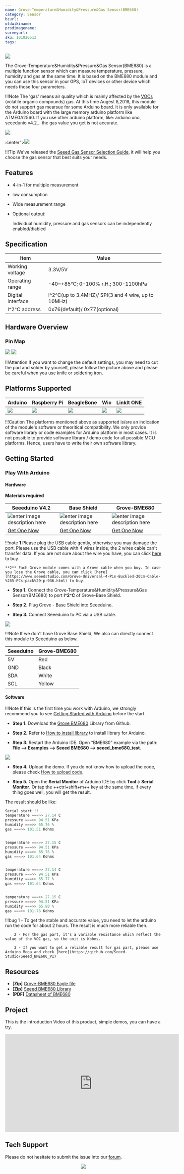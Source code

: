 ```yaml
---
name: Grove-Temperature&Humidity&Pressure&Gas Sensor(BME680)
category: Sensor
bzurl: 
oldwikiname: 
prodimagename:
surveyurl: 
sku: 101020513
tags: 
---
```



![](https://github.com/SeeedDocument/Grove-Temperature-Humidity-Pressure-Gas-Sensor_BME680/raw/master/img/main.jpg)



The Grove-Temperature&Humidity&Pressure&Gas Sensor(BME680) is a multiple function sensor which can measure temperature, pressure, humidity and gas at the same time. It is based on the BME680 module and you can use this sensor in your GPS, IoT devices or other device which needs those four parameters.


!!!Note
        The 'gas' means air quality which is mainly affected by the [VOCs](https://en.wikipedia.org/wiki/Volatile_organic_compound) (volatile organic compounds) gas.  At this time Augest 8,2018, this module do not support gas mearsue for some Arduino board. It is only available for the Arduino board with the large memory arduino platform like ATMEGA2560. If you use other arduino platform, like: arduino uno, seeedunio v4.2... the gas value you get is not accurate.



<p style="<br /><p style="text-align:center"><a href="https://www.seeedstudio.com/act-4.html" target="_blank"><img src="https://github.com/SeeedDocument/Wiki_Banner/raw/master/new_product.jpg" /></a></p>:center"><a href="https://www.seeedstudio.com/Grove-Temperature%2C-Humidity%2C-Pressure-and-Gas-Sensor-(BME680)-p-3109.html" target="_blank"><img src="https://github.com/SeeedDocument/wiki_english/raw/master/docs/images/300px-Get_One_Now_Banner-ragular.png" /></a></p>


!!!Tip
    We've released the [Seeed Gas Sensor Selection Guide](http://wiki.seeedstudio.com/Seeed_Gas_Sensor_Selection_Guide/), it will help you choose the gas sensor that best suits your needs.

## Features

- 4-in-1 for multiple measurement
- low consumption
- Wide measurement range
- Optional output: 
    
    Individual humidity, pressure and gas sensors can be independently enabled/diabled





## Specification

|Item|Value|
|---|---|
|Working voltage|3.3V/5V|
|Operating range|-40~+85℃; 0-100% r.H.; 300-1100hPa|
|Digital interface|I^2^C(up to 3.4MHZ)/ SPI(3 and 4 wire, up to 10MHz)|
|I^2^C address|0x76(default)/ 0x77(optional)|







## Hardware Overview


### Pin Map

![](https://github.com/SeeedDocument/Grove-Temperature-Humidity-Pressure-Gas-Sensor_BME680/raw/master/img/pin_map.jpg)
![](https://github.com/SeeedDocument/Grove-Temperature-Humidity-Pressure-Gas-Sensor_BME680/raw/master/img/pin_map_back.jpg)



!!!Attention
        If you want to change the default settings, you may need to cut the pad and solder by yourself, please follow the picture above and please be careful when you use knife or soldering iron. 



## Platforms Supported


| Arduino                                                                                             | Raspberry Pi                                                                                             | BeagleBone                                                                                      | Wio                                                                                               | LinkIt ONE                                                                                         |
|-----------------------------------------------------------------------------------------------------|----------------------------------------------------------------------------------------------------------|-------------------------------------------------------------------------------------------------|---------------------------------------------------------------------------------------------------|----------------------------------------------------------------------------------------------------|
| ![](https://raw.githubusercontent.com/SeeedDocument/wiki_english/master/docs/images/arduino_logo.jpg) | ![](https://raw.githubusercontent.com/SeeedDocument/wiki_english/master/docs/images/raspberry_pi_logo_n.jpg) | ![](https://raw.githubusercontent.com/SeeedDocument/wiki_english/master/docs/images/bbg_logo_n.jpg) | ![](https://raw.githubusercontent.com/SeeedDocument/wiki_english/master/docs/images/wio_logo_n.jpg) | ![](https://raw.githubusercontent.com/SeeedDocument/wiki_english/master/docs/images/linkit_logo_n.jpg) |

!!!Caution
    The platforms mentioned above as supported is/are an indication of the module's software or theoritical compatibility. We only provide software library or code examples for Arduino platform in most cases. It is not possible to provide software library / demo code for all possible MCU platforms. Hence, users have to write their own software library.




## Getting Started


### Play With Arduino

#### Hardware

**Materials required**

| Seeeduino V4.2 | Base Shield| Grove-BME680 |
|--------------|-------------|-----------------|
|![enter image description here](https://raw.githubusercontent.com/SeeedDocument/Grove_Light_Sensor/master/images/gs_1.jpg)|![enter image description here](https://raw.githubusercontent.com/SeeedDocument/Grove_Light_Sensor/master/images/gs_4.jpg)|![enter image description here](https://github.com/SeeedDocument/Grove-Temperature-Humidity-Pressure-Gas-Sensor_BME680/raw/master/img/thumbnail.jpg)|
|<a href="http://www.seeedstudio.com/Seeeduino-V4.2-p-2517.html" target="_blank">Get One Now</a>|<a href="https://www.seeedstudio.com/Base-Shield-V2-p-1378.html" target="_blank">Get One Now</a>|<a href="https://www.seeedstudio.com/Grove-Temperature%2C-Humidity%2C-Pressure-and-Gas-Sensor-(BME680)-p-3109.html" target="_blank">Get One Now</a>|


!!!note
    **1** Please plug the USB cable gently, otherwise you may damage the port. Please use the USB cable with 4 wires inside, the 2 wires cable can't transfer data. If you are not sure about the wire you have, you can click [here](https://www.seeedstudio.com/Micro-USB-Cable-48cm-p-1475.html) to buy
    
    **2** Each Grove module comes with a Grove cable when you buy. In case you lose the Grove cable, you can click [here](https://www.seeedstudio.com/Grove-Universal-4-Pin-Buckled-20cm-Cable-%285-PCs-pack%29-p-936.html) to buy.



- **Step 1.** Connect the Grove-Temperature&Humidity&Pressure&Gas Sensor(BME680) to port **I^2^C** of Grove-Base Shield.

- **Step 2.** Plug Grove - Base Shield into Seeeduino.

- **Step 3.** Connect Seeeduino to PC via a USB cable.


![](https://github.com/SeeedDocument/Grove-Temperature-Humidity-Pressure-Gas-Sensor_BME680/raw/master/img/7.jpg)


!!!Note
        If we don't have Grove Base Shield, We also can directly connect this module to Seeeduino as below.


| Seeeduino     |  Grove-BME680           |
|---------------|-------------------------|
| 5V            | Red                     |
| GND           | Black                   |
| SDA           | White                   |
| SCL           | Yellow                  |




#### Software

!!!Note
        If this is the first time you work with Arduino, we strongly recommend you to see [Getting Started with Arduino](http://wiki.seeedstudio.com/Getting_Started_with_Arduino/) before the start.




- **Step 1.** Download the [Grove BME680](https://github.com/Seeed-Studio/Seeed_BME680) Library from Github.

- **Step 2.** Refer to [How to install library](http://wiki.seeedstudio.com/How_to_install_Arduino_Library) to install library for Arduino.

- **Step 3.** Restart the Arduino IDE. Open “BME680” example via the path: **File --> Examples --> Seeed BME680 --> seeed_bme680_test**. 


![](https://github.com/SeeedDocument/Grove-Temperature-Humidity-Pressure-Gas-Sensor_BME680/raw/master/img/demo_path.jpg)

- **Step 4.** Upload the demo. If you do not know how to upload the code, please check [How to upload code](http://wiki.seeedstudio.com/Upload_Code/).

- **Step 5.** Open the **Serial Monitor** of Arduino IDE by click **Tool-> Serial Monitor**. Or tap the ++ctrl+shift+m++ key at the same time. if every thing goes well, you will get the result.


The result should be like:


```c
Serial start!!!
temperature ===>> 27.14 C
pressure ===>> 94.51 KPa
humidity ===>> 65.76 %
gas ===>> 101.51 Kohms


temperature ===>> 27.15 C
pressure ===>> 94.51 KPa
humidity ===>> 65.76 %
gas ===>> 101.64 Kohms


temperature ===>> 27.14 C
pressure ===>> 94.51 KPa
humidity ===>> 65.77 %
gas ===>> 101.64 Kohms


temperature ===>> 27.15 C
pressure ===>> 94.51 KPa
humidity ===>> 65.80 %
gas ===>> 101.76 Kohms

```


!!!bug
        1 - To get the stable and accurate value, you need to let the arduino run the code for about 2 hours. The result is much more reliable then. 
        
        2 - For the gas part, it's a variable resistance which reflect the value of the VOC gas, so the unit is Kohms. 
        
        3 - If you want to get a reliable result for gas part, please use Arduino Mega and check [here](https://github.com/Seeed-Studio/Seeed_BME680_V1)


## Resources

- **[Zip]** [Grove-BME680 Eagle file](https://github.com/SeeedDocument/Grove-Temperature-Humidity-Pressure-Gas-Sensor_BME680/raw/master/res/Grove-Temperature-Humidity-Pressure-and-Gas-Sensor_BME680.zip)
- **[Zip]** [Seeed BME680 Library](https://github.com/SeeedDocument/Grove-Temperature-Humidity-Pressure-Gas-Sensor_BME680/raw/master/res/Seeed_BME680-master.zip)
- **[PDF]** [Datasheet of BME680](https://github.com/SeeedDocument/Grove-Temperature-Humidity-Pressure-Gas-Sensor_BME680/raw/master/res/BME680.pdf)



## Project

This is the introduction Video of this product, simple demos, you can have a try.

<iframe width="560" height="315" src="https://www.youtube.com/embed/O3oHtW2TlXY?rel=0" frameborder="0" allow="autoplay; encrypted-media" allowfullscreen></iframe>



## Tech Support
Please do not hesitate to submit the issue into our [forum](https://forum.seeedstudio.com/).<br /><p style="text-align:center"><a href="https://www.seeedstudio.com/act-4.html" target="_blank"><img src="https://github.com/SeeedDocument/Wiki_Banner/raw/master/new_product.jpg" /></a></p>
